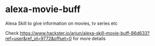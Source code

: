 # alexa-movie-buff
Alexa Skill to give information on movies, tv series etc

Check https://www.hackster.io/arjun/alexa-skill-movie-buff-86d633?ref=user&ref_id=9772&offset=0 for more details
